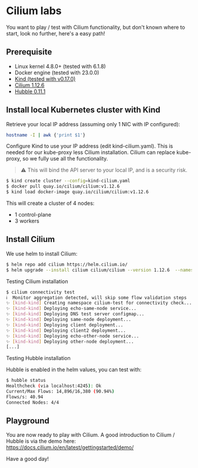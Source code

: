 # Cilium labs

You want to play / test with Cilium functionality, but don't known where to start, look no further, here's a easy path!

## Prerequisite

* Linux kernel 4.8.0+ (tested with 6.1.8)
* Docker engine (tested with 23.0.0)
* [Kind (tested with v0.17.0)](https://github.com/kubernetes-sigs/kind/tree/v0.17.0)
* [Cilium 1.12.6](https://github.com/cilium/cilium/tree/v1.12.6)
* [Hubble 0.11.1](https://github.com/cilium/hubble/tree/v0.11.1)

## Install local Kubernetes cluster with Kind

Retrieve your local IP address (assuming only 1 NIC with IP configured):

```bash
hostname -I | awk {'print $1'}
```

Configure Kind to use your IP address (edit kind-cilium.yaml). This is needed for our kube-proxy less Cilium installation. Cilium can replace kube-proxy, so we fully use all the functionality.

>:warning: This will bind the API server to your local IP, and is a security risk.

```bash
$ kind create cluster --config=kind-cilium.yaml
$ docker pull quay.io/cilium/cilium:v1.12.6
$ kind load docker-image quay.io/cilium/cilium:v1.12.6
```

This will create a cluster of 4 nodes:

* 1 control-plane
* 3 workers

## Install Cilium

We use helm to install Cilium:

```bash
$ helm repo add cilium https://helm.cilium.io/
$ helm upgrade --install cilium cilium/cilium --version 1.12.6  --namespace kube-system -f helm-values.yaml
```

Testing Cilium installation

```bash
$ cilium connectivity test
ℹ️  Monitor aggregation detected, will skip some flow validation steps
✨ [kind-kind] Creating namespace cilium-test for connectivity check...
✨ [kind-kind] Deploying echo-same-node service...
✨ [kind-kind] Deploying DNS test server configmap...
✨ [kind-kind] Deploying same-node deployment...
✨ [kind-kind] Deploying client deployment...
✨ [kind-kind] Deploying client2 deployment...
✨ [kind-kind] Deploying echo-other-node service...
✨ [kind-kind] Deploying other-node deployment...
[...]
```

Testing Hubble installation

Hubble is enabled in the helm values, you can test with:

```bash
$ hubble status
Healthcheck (via localhost:4245): Ok
Current/Max Flows: 14,896/16,380 (90.94%)
Flows/s: 40.94
Connected Nodes: 4/4
```

## Playground

You are now ready to play with Cilium. A good introduction to Cilium / Hubble is via the demo here: <https://docs.cilium.io/en/latest/gettingstarted/demo/>

Have a good day!
